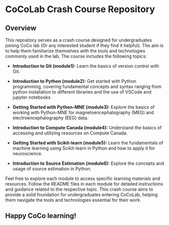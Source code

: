 # CoCoLab Crash Course Repository

## Overview

This repository serves as a crash course designed for undergraduates joining CoCo lab (Or any interested student if they find it helpful). The aim is to help them familiarize themselves with the tools and technologies commonly used in the lab. The course includes the following topics:

- **Introduction to Git (module1):** Learn the basics of version control with Git.

- **Introduction to Python (module2):** Get started with Python programming, covering fundamental concepts and syntax ranging from python installation to different libraries and the use of VSCode and jupyter notebooks

- **Getting Started with Python-MNE (module3):** Explore the basics of working with Python-MNE for magnetoencephalography (MEG) and electroencephalography (EEG) data.

- **Introduction to Compute Canada (module4):** Understand the basics of accessing and utilizing resources on Compute Canada.

- **Getting Started with Scikit-learn (module5):** Learn the fundamentals of machine learning using Scikit-learn in Python and how to apply it for neuroscience.

- **Introduction to Source Estimation (module6):** Explore the concepts and usage of source estimation in Python.

Feel free to explore each module to access specific learning materials and resources. Follow the README files in each module for detailed instructions and guidance related to the respective topic. This crash course aims to provide a solid foundation for undergraduates entering CoCoLab, helping them navigate the tools and technologies essential for their work. 

## Happy CoCo learning!